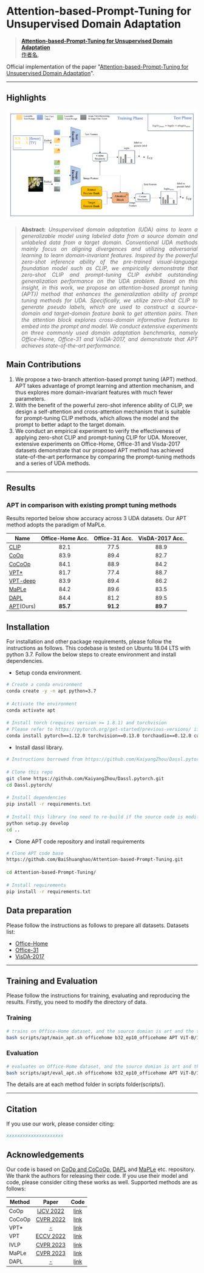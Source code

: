 # Attention-based-Prompt-Tuning for Unsupervised Domain Adaptation



> [**Attention-based-Prompt-Tuning for Unsupervised Domain Adaptation**](arXiv网址)<br>
> [作者名](作者网页),


Official implementation of the paper "[Attention-based-Prompt-Tuning for Unsupervised Domain Adaptation](arXiv网站)".
<hr />

## Highlights

![main figure](model.png)
> **<p align="justify"> Abstract:** *Unsupervised domain adaptation (UDA) aims to learn a generalizable model using labeled data from a source domain and unlabeled data from a target domain. Conventional UDA methods mainly focus on aligning divergences and utilizing adversarial learning to learn domain-invariant features. 
Inspired by the powerful zero-shot inference ability of the pre-trained visual-language foundation model such as CLIP, we empirically demonstrate that zero-shot CLIP and prompt-tuning CLIP exhibit outstanding generalization performance on the UDA problem. 
Based on this insight, in this work, we propose an attention-based prompt tuning (APT}) method that enhances the generalization ability of prompt tuning methods for UDA. 
Specifically, we utilize zero-shot CLIP to generate pseudo labels, which are used to construct a source-domain and target-domain feature bank to get attention pairs. Then the attention block explores cross-domain informative features to embed into the prompt and model.
We conduct extensive experiments on three commonly used domain adaptation benchmarks, namely Office-Home, Office-31 and VisDA-2017, and demonstrate that APT achieves state-of-the-art performance.* </p>

## Main Contributions

1) We propose a two-branch attention-based prompt tuning (APT) method. APT takes advantage of prompt learning and attention mechanism, and thus explores more domain-invariant features with much fewer parameters.
2) With the benefit of the powerful zero-shot inference ability of CLIP, we design a self-attention and cross-attention mechanism that is suitable for prompt-tuning CLIP methods, which allows the model and the prompt to better adapt to the target domain. 
3) We conduct an empirical experiment to verify the effectiveness of applying zero-shot CLIP and prompt-tuning CLIP for UDA. Moreover, extensive experiments on Office-Home, Office-31 and Visda-2017 datasets demonstrate that our proposed APT method has achieved state-of-the-art performance by comparing the prompt-tuning methods and a series of UDA methods.

<hr />

## Results
### APT in comparison with existing prompt tuning methods
Results reported below show accuracy across 3 UDA datasets. Our APT method adopts the paradigm of MaPLe.

| Name                                                      | Office-Home Acc. | Office-31 Acc. |  VisDA-2017 Acc.  | 
|-----------------------------------------------------------|:---------:|:----------:|:---------:|
| [CLIP](https://arxiv.org/abs/2103.00020)                  |   82.1   |   77.5    |   88.9   | 
| [CoOp](https://arxiv.org/abs/2109.01134)                  |   83.9   |   89.4    |   82.7   |
| [CoCoOp](https://arxiv.org/abs/2203.05557)                |   84.1   |   88.9    |   84.2   | 
| [VPT*](https://arxiv.org/abs/2203.17274)                  |   81.7   |   77.4    |   88.7   | 
| [VPT-deep](https://arxiv.org/abs/2203.17274)              |   83.9   |   89.4    |   86.2   | 
| [MaPLe](https://arxiv.org/abs/2210.03117)                 |   84.2   |   89.6    |   83.5   |
| [DAPL](https://arxiv.org/abs/2202.06687)                  |   84.4   |   81.2    |   89.5   |
| [APT](网址)(Ours)                                             |   **85.7**   |   **91.2**    | **89.7** | 

## Installation 
For installation and other package requirements, please follow the instructions as follows. 
This codebase is tested on Ubuntu 18.04 LTS with python 3.7. Follow the below steps to create environment and install dependencies.

* Setup conda environment.
```bash
# Create a conda environment
conda create -y -n apt python=3.7

# Activate the environment
conda activate apt

# Install torch (requires version >= 1.8.1) and torchvision
# Please refer to https://pytorch.org/get-started/previous-versions/ if your cuda version is different
conda install pytorch==1.12.0 torchvision==0.13.0 torchaudio==0.12.0 cudatoolkit=11.3 -c pytorch
```

* Install dassl library.
```bash
# Instructions borrowed from https://github.com/KaiyangZhou/Dassl.pytorch#installation

# Clone this repo
git clone https://github.com/KaiyangZhou/Dassl.pytorch.git
cd Dassl.pytorch/

# Install dependencies
pip install -r requirements.txt

# Install this library (no need to re-build if the source code is modified)
python setup.py develop
cd ..
```

* Clone APT code repository and install requirements
```bash
# Clone APT code base
https://github.com/BaiShuanghao/Attention-based-Prompt-Tuning.git

cd Attention-based-Prompt-Tuning/

# Install requirements
pip install -r requirements.txt
```

## Data preparation
Please follow the instructions as follows to prepare all datasets.
Datasets list:
- [Office-Home](https://drive.google.com/file/d/0B81rNlvomiwed0V1YUxQdC1uOTg/view?pli=1&resourcekey=0-2SNWq0CDAuWOBRRBL7ZZsw)
- [Office-31](https://faculty.cc.gatech.edu/~judy/domainadapt/#datasets_code)
- [VisDA-2017](http://ai.bu.edu/visda-2017/#download)

<hr />


## Training and Evaluation
Please follow the instructions for training, evaluating and reproducing the results.
Firstly, you need to modify the directory of data.
### Training 
```bash
# trains on Office-Home dataset, and the source domian is art and the target domain is clipart (a-c)
bash scripts/apt/main_apt.sh officehome b32_ep10_officehome APT ViT-B/16 2 a-c 0
```

### Evaluation
```bash
# evaluates on Office-Home dataset, and the source domian is art and the target domain is clipart (a-c)
bash scripts/apt/eval_apt.sh officehome b32_ep10_officehome APT ViT-B/16 2 a-c 0
```
The details are at each method folder in scripts folder(scripts/).
<hr />

## Citation
If you use our work, please consider citing:
```bibtex
xxxxxxxxxxxxxxxxxxxxx
```


## Acknowledgements

Our code is based on [CoOp and CoCoOp](https://github.com/KaiyangZhou/CoOp), [DAPL](https://github.com/LeapLabTHU/DAPrompt/tree/main) and [MaPLe](https://github.com/muzairkhattak/multimodal-prompt-learning) etc. repository. We thank the authors for releasing their code. If you use their model and code, please consider citing these works as well.
Supported methods are as follows:

| Method                    | Paper                                         |                             Code                            |  
|---------------------------|:----------------------------------------------:|:---------------------------------------------------------------:|
| CoOp                      | [IJCV 2022](https://arxiv.org/abs/2109.01134) |  [link](https://github.com/KaiyangZhou/CoOp)                         |
| CoCoOp                    | [CVPR 2022](https://arxiv.org/abs/2203.05557) |  [link](https://github.com/KaiyangZhou/CoOp)                         |
| VPT*                      | [-](https://arxiv.org/abs/2203.17274)         |  [link](https://github.com/hjbahng/visual_prompting)                 |
| VPT                       | [ECCV 2022](https://arxiv.org/abs/2203.17274) |  [link](https://github.com/KMnP/vpt)                 |
| IVLP                      | [CVPR 2023](https://arxiv.org/abs/2210.03117) | [link](https://github.com/muzairkhattak/multimodal-prompt-learning)  |
| MaPLe                     | [CVPR 2023](https://arxiv.org/abs/2210.03117) | [link](https://github.com/muzairkhattak/multimodal-prompt-learning)  |
| DAPL                      | [-](https://arxiv.org/abs/2202.06687)         | [link](https://github.com/LeapLabTHU/DAPrompt)                       |
